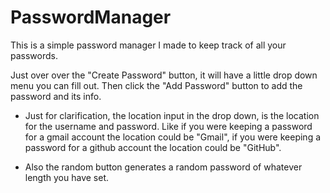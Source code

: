 # PasswordManager
This is a simple password manager I made to keep track of all your passwords.

Just over over the "Create Password" button, it will have a little drop down menu you can fill out. Then click the "Add Password" button to add the password and its info.

* Just for clarification, the location input in the drop down, is the location for the username and password. Like if you were keeping a password for a gmail account the location could be "Gmail", if you were keeping a password for a github account the location could be "GitHub".

* Also the random button generates a random password of whatever length you have set. 
